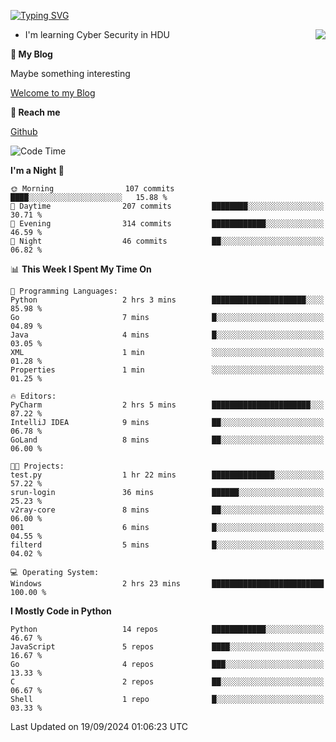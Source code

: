 [![Typing SVG](https://readme-typing-svg.herokuapp.com?font=Fira+Code&pause=1000&random=false&width=450&height=60&lines=Hello+%F0%9F%91%8B%F0%9F%8F%BB;I'm+JBNRZ)](https://git.io/typing-svg)

<a href="#">
  <img align="right" src="https://github-readme-stats.vercel.app/api?username=JBNRZ&show_icons=true&bg_color=15,f2f7fd,E0EAFC" />
</a>

- I'm learning Cyber Security in HDU

 **🌱 My Blog**

Maybe something interesting

[Welcome to my Blog](https://jbnrz.com.cn/)

 **💬 Reach me** 

[Github](https://github.com/JBNRZ)


<!--START_SECTION:waka-->
![Code Time](http://img.shields.io/badge/Code%20Time-661%20hrs%2055%20mins-blue)

**I'm a Night 🦉** 

```text
🌞 Morning                107 commits         ████░░░░░░░░░░░░░░░░░░░░░   15.88 % 
🌆 Daytime                207 commits         ████████░░░░░░░░░░░░░░░░░   30.71 % 
🌃 Evening                314 commits         ████████████░░░░░░░░░░░░░   46.59 % 
🌙 Night                  46 commits          ██░░░░░░░░░░░░░░░░░░░░░░░   06.82 % 
```


📊 **This Week I Spent My Time On** 

```text
💬 Programming Languages: 
Python                   2 hrs 3 mins        █████████████████████░░░░   85.98 % 
Go                       7 mins              █░░░░░░░░░░░░░░░░░░░░░░░░   04.89 % 
Java                     4 mins              █░░░░░░░░░░░░░░░░░░░░░░░░   03.05 % 
XML                      1 min               ░░░░░░░░░░░░░░░░░░░░░░░░░   01.28 % 
Properties               1 min               ░░░░░░░░░░░░░░░░░░░░░░░░░   01.25 % 

🔥 Editors: 
PyCharm                  2 hrs 5 mins        ██████████████████████░░░   87.22 % 
IntelliJ IDEA            9 mins              ██░░░░░░░░░░░░░░░░░░░░░░░   06.78 % 
GoLand                   8 mins              ██░░░░░░░░░░░░░░░░░░░░░░░   06.00 % 

🐱‍💻 Projects: 
test.py                  1 hr 22 mins        ██████████████░░░░░░░░░░░   57.22 % 
srun-login               36 mins             ██████░░░░░░░░░░░░░░░░░░░   25.23 % 
v2ray-core               8 mins              ██░░░░░░░░░░░░░░░░░░░░░░░   06.00 % 
001                      6 mins              █░░░░░░░░░░░░░░░░░░░░░░░░   04.55 % 
filterd                  5 mins              █░░░░░░░░░░░░░░░░░░░░░░░░   04.02 % 

💻 Operating System: 
Windows                  2 hrs 23 mins       █████████████████████████   100.00 % 
```

**I Mostly Code in Python** 

```text
Python                   14 repos            ████████████░░░░░░░░░░░░░   46.67 % 
JavaScript               5 repos             ████░░░░░░░░░░░░░░░░░░░░░   16.67 % 
Go                       4 repos             ███░░░░░░░░░░░░░░░░░░░░░░   13.33 % 
C                        2 repos             ██░░░░░░░░░░░░░░░░░░░░░░░   06.67 % 
Shell                    1 repo              █░░░░░░░░░░░░░░░░░░░░░░░░   03.33 % 
```




 Last Updated on 19/09/2024 01:06:23 UTC
<!--END_SECTION:waka-->
